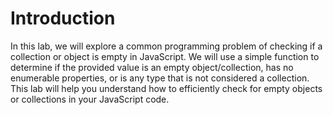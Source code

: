 # Introduction

In this lab, we will explore a common programming problem of checking if a collection or object is empty in JavaScript. We will use a simple function to determine if the provided value is an empty object/collection, has no enumerable properties, or is any type that is not considered a collection. This lab will help you understand how to efficiently check for empty objects or collections in your JavaScript code.
